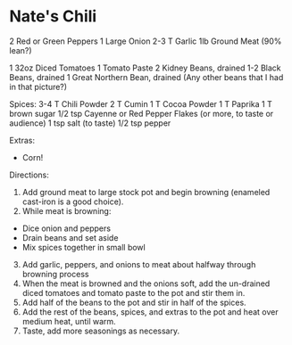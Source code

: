 # Nate's Chili

2 Red or Green Peppers
1 Large Onion
2-3 T Garlic
1lb Ground Meat (90% lean?)

1 32oz Diced Tomatoes
1 Tomato Paste
2 Kidney Beans, drained
1-2 Black Beans, drained
1 Great Northern Bean, drained
(Any other beans that I had in that picture?)

Spices:
3-4 T Chili Powder
2 T Cumin
1 T Cocoa Powder
1 T Paprika
1 T brown sugar
1/2 tsp Cayenne or Red Pepper Flakes (or more, to taste or audience)
1 tsp salt (to taste)
1/2 tsp pepper

Extras:
- Corn!

Directions:
1. Add ground meat to large stock pot and begin browning (enameled cast-iron is a good choice).
2. While meat is browning:
- Dice onion and peppers
- Drain beans and set aside
- Mix spices together in small bowl
3. Add garlic, peppers, and onions to meat about halfway through browning process
4. When the meat is browned and the onions soft, add the un-drained diced tomatoes and tomato paste to the pot and stir them in.
5. Add half of the beans to the pot and stir in half of the spices.
6. Add the rest of the beans, spices, and extras to the pot and heat over medium heat, until warm.
7. Taste, add more seasonings as necessary.